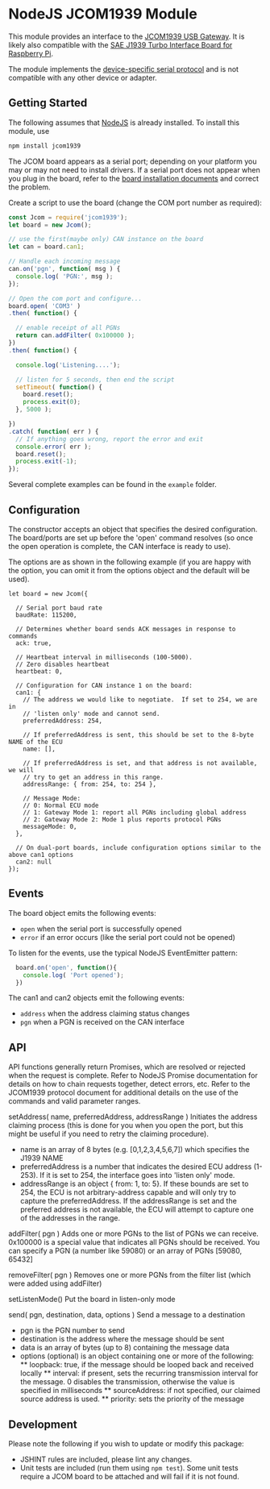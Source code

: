 # NodeJS JCOM1939 Module

This module provides an interface to the [JCOM1939 USB Gateway](http://copperhilltech.com/jcom1939-monitor-sae-j1939-monitor-analyzer-and-ecu-simulator/). It is likely also compatible with the [SAE J1939 Turbo Interface Board for Raspberry Pi](http://copperhilltech.com/blog/sae-j1939-turbo-interface-board-for-raspberry-pi/).

The module implements the [device-specific serial protocol](http://copperhilltech.com/content/jCOM1939-Protocol.pdf) and is not compatible with any other device or adapter.

## Getting Started
The following assumes that [NodeJS](https://nodejs.org) is already installed.  To install this module, use
```powershell
npm install jcom1939
```

The JCOM board appears as a serial port; depending on your platform you may or may not need to install drivers.  If a serial port does not appear when you plug in the board, refer to the [board installation documents](http://copperhilltech.com/blog/connecting-the-jcomj1939usb-board-hardware/) and correct the problem.

Create a script to use the board (change the COM port number as required):

```js
const Jcom = require('jcom1939');
let board = new Jcom();

// use the first(maybe only) CAN instance on the board
let can = board.can1;

// Handle each incoming message
can.on('pgn', function( msg ) {
  console.log( 'PGN:', msg );
});

// Open the com port and configure...
board.open( 'COM3' )
.then( function() {

  // enable receipt of all PGNs
  return can.addFilter( 0x100000 );
})
.then( function() {

  console.log('Listening....');

  // listen for 5 seconds, then end the script
  setTimeout( function() {
    board.reset();
    process.exit(0); 
  }, 5000 );

})
.catch( function( err ) {
  // If anything goes wrong, report the error and exit
  console.error( err );
  board.reset();
  process.exit(-1);
});

```

Several complete examples can be found in the `example` folder.

## Configuration
The constructor accepts an object that specifies the desired configuration.
The board/ports are set up before the 'open' command resolves (so once the 
open operation is complete, the CAN interface is ready to use).

The options are as shown in the following example (if you are happy with the option,
you can omit it from the options object and the default will be used).
```
let board = new Jcom({

  // Serial port baud rate
  baudRate: 115200,

  // Determines whether board sends ACK messages in response to commands
  ack: true,

  // Heartbeat interval in milliseconds (100-5000).
  // Zero disables heartbeat
  heartbeat: 0,

  // Configuration for CAN instance 1 on the board:
  can1: {
    // The address we would like to negotiate.  If set to 254, we are in 
    // 'listen only' mode and cannot send.
    preferredAddress: 254,

    // If preferredAddress is sent, this should be set to the 8-byte NAME of the ECU
    name: [],
    
    // If preferredAddress is set, and that address is not available, we will
    // try to get an address in this range.
    addressRange: { from: 254, to: 254 },

    // Message Mode:
    // 0: Normal ECU mode
    // 1: Gateway Mode 1: report all PGNs including global address
    // 2: Gateway Mode 2: Mode 1 plus reports protocol PGNs
    messageMode: 0,
  },

  // On dual-port boards, include configuration options similar to the above can1 options
  can2: null
});
```

## Events
The board object emits the following events:
* `open` when the serial port is successfully opened
* `error` if an error occurs (like the serial port could not be opened)

To listen for the events, use the typical NodeJS EventEmitter pattern:
```js
  board.on('open', function(){
    console.log( 'Port opened');
  })
```

The can1 and can2 objects emit the following events:
* `address` when the address claiming status changes
* `pgn` when a PGN is received on the CAN interface

## API
  
  API functions generally return Promises, which are resolved or rejected when the request is complete.  Refer to NodeJS Promise documentation for details on how to chain requests together, detect errors, etc.
  Refer to the JCOM1939 protocol document for additional details on the use of the commands and valid parameter ranges.

  setAddress( name, preferredAddress, addressRange )
  Initiates the address claiming process (this is done for you when you open the port, but this might be useful if you need to retry the claiming procedure).
  * name is an array of 8 bytes (e.g. [0,1,2,3,4,5,6,7]) which specifies the J1939 NAME
  * preferredAddress is a number that indicates the desired ECU address (1-253). If it is set to 254, the interface goes into 'listen only' mode.
  * addressRange is an object { from: 1, to: 5}.  If these bounds are set to 254, the ECU is not arbitrary-address capable and will only try to capture the preferredAddress.  If the addressRange is set and the preferred address is not available, the ECU will attempt to capture one of the addresses in the range.

  addFilter( pgn )
  Adds one or more PGNs to the list of PGNs we can receive. 0x100000 is a special value that indicates all PGNs should be received.  You can specify a PGN (a number like 59080) or an array of PGNs [59080, 65432] 

  removeFilter( pgn )
  Removes one or more PGNs from the filter list (which were added using addFilter)

  setListenMode()
  Put the board in listen-only mode

  send( pgn, destination, data, options )
  Send a message to a destination
  * pgn is the PGN number to send
  * destination is the address where the message should be sent
  * data is an array of bytes (up to 8) containing the message data
  * options (optional) is an object containing one or more of the following:
  ** loopback: true, if the message should be looped back and received locally
  ** interval: if present, sets the recurring transmission interval for the message.  0 disables the transmission, otherwise the value is specified in milliseconds
  ** sourceAddress: if not specified, our claimed source address is used.
  ** priority: sets the priority of the message



## Development
Please note the following if you wish to update or modify this package:

* JSHINT rules are included, please lint any changes.
* Unit tests are included (run them using `npm test`).  Some unit tests require a JCOM board to be attached and will fail if it is not found. 